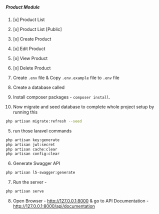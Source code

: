 ##### Product Module
1. [x] Product List
1. [x] Product List [Public]
1. [x] Create Product
1. [x] Edit Product
1. [x] View Product
1. [x] Delete Product


1. Create `.env` file & Copy `.env.example` file to `.env` file
2. Create a database called
3. Install composer packages - `composer install`.
4. Now migrate and seed database to complete whole project setup by running this

``` bash
php artisan migrate:refresh --seed
```

5. run those laravel commands
``` bash
php artisan key:generate
php artisan jwt:secret
php artisan cache:clear
php artisan config:clear
```

6. Generate Swagger API
``` bash
php artisan l5-swagger:generate
```
7. Run the server -
``` bash
php artisan serve
```
8. Open Browser -
http://127.0.0.1:8000 & go to API Documentation -
http://127.0.0.1:8000/api/documentation